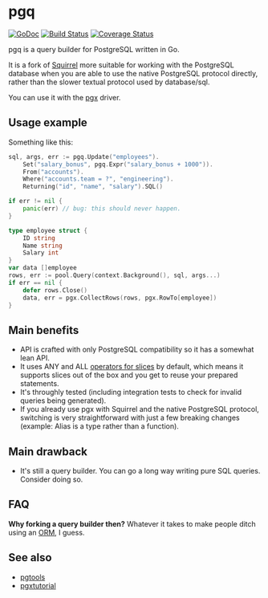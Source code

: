 # pgq
[![GoDoc](https://godoc.org/github.com/henvic/pgq?status.svg)](https://godoc.org/github.com/henvic/pgq) [![Build Status](https://github.com/henvic/pgq/workflows/Tests/badge.svg)](https://github.com/henvic/pgq/actions?query=workflow%3ATests) [![Coverage Status](https://coveralls.io/repos/henvic/pgq/badge.svg)](https://coveralls.io/r/henvic/pgq)

pgq is a query builder for PostgreSQL written in Go.

It is a fork of [Squirrel](https://github.com/Masterminds/squirrel) more suitable for working with the PostgreSQL database when you are able to use the native PostgreSQL protocol directly, rather than the slower textual protocol used by database/sql.

You can use it with the [pgx](https://github.com/jackc/pgx) driver.

## Usage example

Something like this:

```go
sql, args, err := pgq.Update("employees").
	Set("salary_bonus", pgq.Expr("salary_bonus + 1000")).
	From("accounts").
	Where("accounts.team = ?", "engineering").
	Returning("id", "name", "salary").SQL()

if err != nil {
	panic(err) // bug: this should never happen.
}

type employee struct {
	ID string
	Name string
	Salary int
}
var data []employee
rows, err := pool.Query(context.Background(), sql, args...)
if err == nil {
	defer rows.Close()
	data, err = pgx.CollectRows(rows, pgx.RowTo[employee])
}
```

## Main benefits

* API is crafted with only PostgreSQL compatibility so it has a somewhat lean API.
* It uses ANY and ALL [operators for slices](https://www.postgresql.org/docs/current/functions-comparisons.html) by default, which means it supports slices out of the box and you get to reuse your prepared statements.
* It's throughly tested (including integration tests to check for invalid queries being generated).
* If you already use pgx with Squirrel and the native PostgreSQL protocol, switching is very straightforward with just a few breaking changes (example: Alias is a type rather than a function).

## Main drawback

* It's still a query builder. You can go a long way writing pure SQL queries. Consider doing so.

## FAQ

**Why forking a query builder then?** Whatever it takes to make people ditch using an [ORM](https://alanilling.com/exiting-the-vietnam-of-programming-our-journey-in-dropping-the-orm-in-golang-3ce7dff24a0f), I guess.

## See also
* [pgtools](https://github.com/henvic/pgtools/)
* [pgxtutorial](https://github.com/henvic/pgxtutorial)
